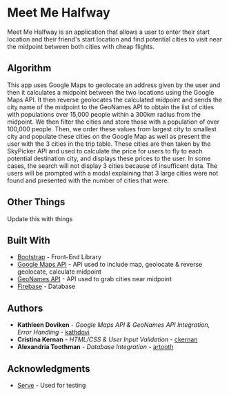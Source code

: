 # Meet Me Halfway

Meet Me Halfway is an application that allows a user to enter their start location and their friend's start location and find potential cities to visit near the midpoint between both cities with cheap flights. 

## Algorithm

This app uses Google Maps to geolocate an address given by the user and then it calculates a midpoint between the two locations using the Google Maps API. It then reverse geolocates the calculated midpoint and sends the city name of the midpoint to the GeoNames API to obtain the list of cities with populations over 15,000 people within a 300km radius from the midpoint. We then filter the cities and store those with a population of over 100,000 people. Then, we order these values from largest city to smallest city and populate these cities on the Google Map as well as present the user with the 3 cities in the trip table. These cities are then taken by the SkyPicker API and used to calculate the price for users to fly to each potential destination city, and displays these prices to the user. In some cases, the search will not display 3 cities because of insufficent data. The users will be prompted with a modal explaining that 3 large cities were not found and presented with the number of cities that were.

## Other Things

Update this with things

## Built With

* [Bootstrap](http://getbootstrap.com/) - Front-End Library
* [Google Maps API](https://developers.google.com/maps/documentation/) - API used to include map, geolocate & reverse geolocate, calculate midpoint
* [GeoNames API](http://www.geonames.org/export/web-services.html) - API used to grab cities near midpoint
* [Firebase](https://firebase.google.com/?hl=en-419) - Database


## Authors

* **Kathleen Doviken** - *Google Maps API & GeoNames API Integration, Error Handling* - [kathdovi](https://github.com/kathdovi)
* **Cristina Kernan** - *HTML/CSS & User Input Validation* - [ckernan](https://github.com/ckernan)
* **Alexandria Toothman** - *Database Integration* - [artooth](https://github.com/artooth)


## Acknowledgments

* [Serve](https://www.npmjs.com/package/serve) - Used for testing 

